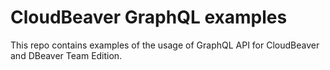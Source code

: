 # CloudBeaver GraphQL examples

This repo contains examples of the usage of GraphQL API for CloudBeaver and DBeaver Team Edition.
